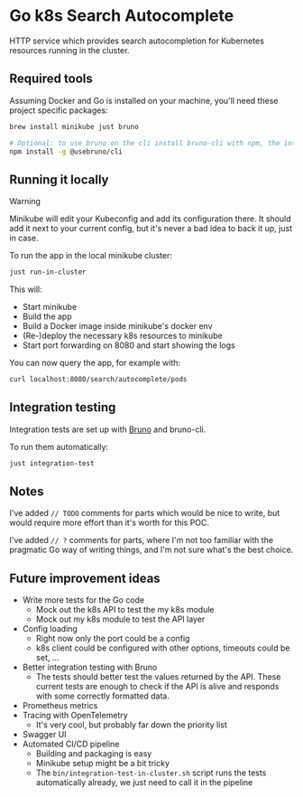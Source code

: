 # Go k8s Search Autocomplete

HTTP service which provides search autocompletion for Kubernetes resources running in the cluster.

## Required tools

Assuming Docker and Go is installed on your machine, you'll need these project specific packages:

```sh
brew install minikube just bruno

# Optional: to use bruno on the cli install bruno-cli with npm, the intergation test script uses this
npm install -g @usebruno/cli
```

## Running it locally

> [!WARNING]  
> Minikube will edit your Kubeconfig and add its configuration there. It should add it next to your current config, but it's never a bad idea to back it up, just in case.

To run the app in the local minikube cluster:

```sh
just run-in-cluster
```

This will:
- Start minikube
- Build the app
- Build a Docker image inside minikube's docker env
- (Re-)deploy the necessary k8s resources to minikube
- Start port forwarding on 8080 and start showing the logs

You can now query the app, for example with:

```sh
curl localhost:8080/search/autocomplete/pods
```

## Integration testing

Integration tests are set up with [Bruno](https://docs.usebruno.com/introduction/what-is-bruno) and bruno-cli.

To run them automatically:

```sh
just integration-test
```

## Notes

I've added `// TODO` comments for parts which would be nice to write, but would require more effort than it's worth for this POC.

I've added `// ?` comments for parts, where I'm not too familiar with the pragmatic Go way of writing things, and I'm not sure what's the best choice.

## Future improvement ideas

- Write more tests for the Go code
  - Mock out the k8s API to test the my k8s module
  - Mock out my k8s module to test the API layer
- Config loading
  - Right now only the port could be a config
  - k8s client could be configured with other options, timeouts could be set, ... 
- Better integration testing with Bruno
  - The tests should better test the values returned by the API. These current tests are enough to check if the API is alive and responds with some correctly formatted data.
- Prometheus metrics
- Tracing with OpenTelemetry
  - It's very cool, but probably far down the priority list
- Swagger UI
- Automated CI/CD pipeline
  - Building and packaging is easy
  - Minikube setup might be a bit tricky
  - The `bin/integration-test-in-cluster.sh` script runs the tests automatically already, we just need to call it in the pipeline
